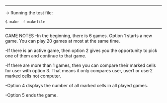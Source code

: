 --------------------------
-> Running the test file: 

	$ make -f makefile
--------------------------
GAME NOTES
-In the beginning, there is 6 games. Option 1 starts a new game.
You can play 20 games at most at the same time.

-If there is an active game, then option 2 gives you the opportunity to pick 
one of them and continue to that game.

-If there are more than 1 games, then you can compare their marked cells for user with option 3.
That means it only compares user, user1 or user2 marked cells not computer.

-Option 4 displays the number of all marked cells in all played games.

-Option 5 ends the game.


